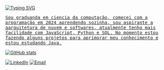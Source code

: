 <p float="left">
   <a href="https://git.io/typing-svg"><img src="https://readme-typing-svg.demolab.com?font=Fira+Code&pause=1000&color=a21048&random=false&width=499&height=40&lines=Oie%2F+me+chamo+Mariah+Alice" alt="Typing SVG" />
    <samp>
      <p float="left">

<samp> Sou graduanda em ciencia da computação, comecei com a programação em 2024 aprendendo sozinha, sou aspirante a aarquitetura de nuvem e softwares, atualmente tenho mais facilidade com JavaScript, Python e SQL. No momento estou fazendo alguns projetos para aprimorar meu conhecimento e estou estudando Java. <samp>



![GitHub stats](https://github-readme-stats.vercel.app/api?username=alicelobwp&theme=catppuccin_latte&show_icons=true)<br>


[![LinkedIn](https://img.shields.io/badge/-LinkedIn-000?style=for-the-badge&logo=linkedin&logoColor=#ec5c8d&color:1)](https://www.linkedin.com/in/mariah-alice-pereira-b994ba327/)
[![Email](https://img.shields.io/badge/Gmail-000?style=for-the-badge&logo=gmail&logoColor=#ec5c8d&color:1)](loboalicepereira@gmail.com)
